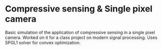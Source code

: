 # Compressive sensing & Single pixel camera
Basic simulation of the application of compressive sensing in a single pixel camera.
Worked on it for a class project on modern signal processing.
Uses SPGL1 solver for convex optimization.

